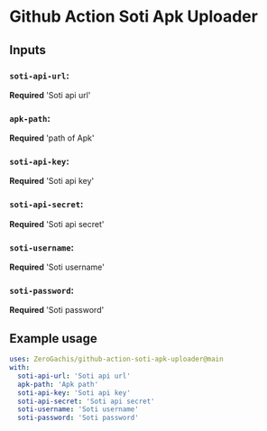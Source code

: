 # Github Action Soti Apk Uploader

## Inputs

### `soti-api-url`:

**Required** 'Soti api url'

### `apk-path`:

**Required** 'path of Apk'

### `soti-api-key`:

**Required** 'Soti api key'

### `soti-api-secret`:

**Required** 'Soti api secret'

### `soti-username`:

**Required** 'Soti username'

### `soti-password`:

**Required** 'Soti password'


## Example usage

```yaml
uses: ZeroGachis/github-action-soti-apk-uploader@main
with:
  soti-api-url: 'Soti api url'
  apk-path: 'Apk path'
  soti-api-key: 'Soti api key'
  soti-api-secret: 'Soti api secret'
  soti-username: 'Soti username'
  soti-password: 'Soti password'
```
